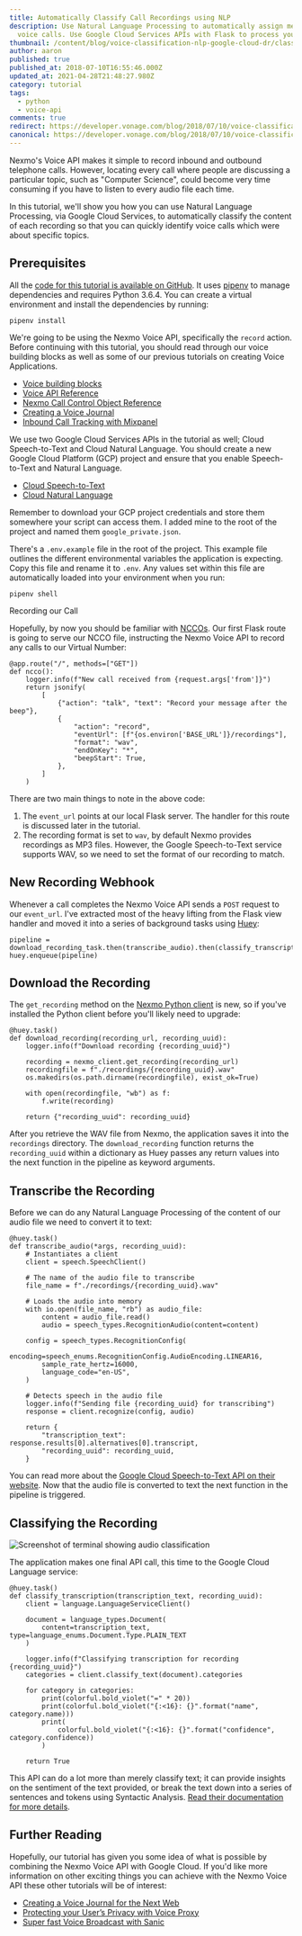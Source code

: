 ```yaml
---
title: Automatically Classify Call Recordings using NLP
description: Use Natural Language Processing to automatically assign meaning to
  voice calls. Use Google Cloud Services APIs with Flask to process your audio.
thumbnail: /content/blog/voice-classification-nlp-google-cloud-dr/classify-audio-nlp.png
author: aaron
published: true
published_at: 2018-07-10T16:55:46.000Z
updated_at: 2021-04-28T21:48:27.980Z
category: tutorial
tags:
  - python
  - voice-api
comments: true
redirect: https://developer.vonage.com/blog/2018/07/10/voice-classification-nlp-google-cloud-dr
canonical: https://developer.vonage.com/blog/2018/07/10/voice-classification-nlp-google-cloud-dr
---
```

Nexmo's Voice API makes it simple to record inbound and outbound telephone calls. However, locating every call where people are discussing a particular topic, such as "Computer Science", could become very time consuming if you have to listen to every audio file each time.

In this tutorial, we'll show you how you can use Natural Language Processing, via Google Cloud Services, to automatically classify the content of each recording so that you can quickly identify voice calls which were about specific topics.

## Prerequisites

All the [code for this tutorial is available on GitHub](https://github.com/nexmo-community/nexmo-voice-classification-GCPcloud). It uses [pipenv](http://pipenv.readthedocs.io/en/latest/) to manage dependencies and requires Python 3.6.4. You can create a virtual environment and install the dependencies by running:

```
pipenv install
```

We're going to be using the Nexmo Voice API, specifically the `record`  action. Before continuing with this tutorial, you should read through our voice building blocks as well as some of our previous tutorials on creating Voice Applications.

<sign-up number></sign-up> 

* [Voice building blocks](https://developer.nexmo.com/voice/voice-api/building-blocks/before-you-begin)
* [Voice API Reference](https://developer.nexmo.com/api/voice)
* [Nexmo Call Control Object Reference](https://developer.nexmo.com/voice/voice-api/ncco-reference)
* [Creating a Voice Journal](https://www.nexmo.com/blog/2018/06/19/next-web-voice-journal-python-vue-javascript-dr/)
* [Inbound Call Tracking with Mixpanel](https://www.nexmo.com/blog/2017/08/03/inbound-voice-call-campaign-tracking-dr/)

We use two Google Cloud Services APIs in the tutorial as well; Cloud Speech-to-Text and Cloud Natural Language. You should create a new Google Cloud Platform (GCP) project and ensure that you enable Speech-to-Text and Natural Language.

* [Cloud Speech-to-Text](https://cloud.google.com/speech-to-text/)
* [Cloud Natural Language](https://cloud.google.com/natural-language/)

Remember to download your GCP project credentials and store them somewhere your script can access them. I added mine to the root of the project and named them `google_private.json`.

There's a `.env.example` file in the root of the project. This example file outlines the different environmental variables the application is expecting. Copy this file and rename it to `.env`. Any values set within this file are automatically loaded into your environment when you run:

```
pipenv shell
```

Recording our Call

Hopefully, by now you should be familiar with [NCCOs](https://developer.nexmo.com/voice/voice-api/ncco-reference). Our first Flask route is going to serve our NCCO file, instructing the Nexmo Voice API to record any calls to our Virtual Number:

```
@app.route("/", methods=["GET"])
def ncco():
    logger.info(f"New call received from {request.args['from']}")
    return jsonify(
        [
            {"action": "talk", "text": "Record your message after the beep"},
            {
                "action": "record",
                "eventUrl": [f"{os.environ['BASE_URL']}/recordings"],
                "format": "wav",
                "endOnKey": "*",
                "beepStart": True,
            },
        ]
    )
```

There are two main things to note in the above code: 

1. The `event_url` points at our local Flask server. The handler for this route is discussed later in the tutorial.
2. The recording format is set to `wav`, by default Nexmo provides recordings as MP3 files. However, the Google Speech-to-Text service supports WAV, so we need to set the format of our recording to match.

## New Recording Webhook

Whenever a call completes the Nexmo Voice API sends a `POST` request to our `event_url`. I've extracted most of the heavy lifting from the Flask view handler and moved it into a series of background tasks using [Huey](https://github.com/coleifer/huey):

```
pipeline = download_recording_task.then(transcribe_audio).then(classify_transcription)
huey.enqueue(pipeline)
```

## Download the Recording

The `get_recording` method on the [Nexmo Python client](https://github.com/Nexmo/nexmo-python) is new, so if you've installed the Python client before you'll likely need to upgrade: 

```
@huey.task()
def download_recording(recording_url, recording_uuid):
    logger.info(f"Download recording {recording_uuid}")

    recording = nexmo_client.get_recording(recording_url)
    recordingfile = f"./recordings/{recording_uuid}.wav"
    os.makedirs(os.path.dirname(recordingfile), exist_ok=True)

    with open(recordingfile, "wb") as f:
        f.write(recording)

    return {"recording_uuid": recording_uuid}
```

After you retrieve the WAV file from Nexmo, the application saves it into the `recordings` directory. The `download_recording` function returns the `recording_uuid`  within a dictionary as Huey passes any return values into the next function in the pipeline as keyword arguments.

## Transcribe the Recording

Before we can do any Natural Language Processing of the content of our audio file we need to convert it to text: 

```
@huey.task()
def transcribe_audio(*args, recording_uuid):
    # Instantiates a client
    client = speech.SpeechClient()

    # The name of the audio file to transcribe
    file_name = f"./recordings/{recording_uuid}.wav"

    # Loads the audio into memory
    with io.open(file_name, "rb") as audio_file:
        content = audio_file.read()
        audio = speech_types.RecognitionAudio(content=content)

    config = speech_types.RecognitionConfig(
        encoding=speech_enums.RecognitionConfig.AudioEncoding.LINEAR16,
        sample_rate_hertz=16000,
        language_code="en-US",
    )

    # Detects speech in the audio file
    logger.info(f"Sending file {recording_uuid} for transcribing")
    response = client.recognize(config, audio)

    return {
        "transcription_text": response.results[0].alternatives[0].transcript,
        "recording_uuid": recording_uuid,
    }
```

You can read more about the [Google Cloud Speech-to-Text API on their website](https://cloud.google.com/speech-to-text/docs/). Now that the audio file is converted to text the next function in the pipeline is triggered.

## Classifying the Recording

![Screenshot of terminal showing audio classification](/content/blog/automatically-classify-your-call-recordings-using-natural-language-processing/codesnippet01.png "Screenshot of terminal showing audio classification")

The application makes one final API call, this time to the Google Cloud Language service:

```
@huey.task()
def classify_transcription(transcription_text, recording_uuid):
    client = language.LanguageServiceClient()

    document = language_types.Document(
        content=transcription_text, type=language_enums.Document.Type.PLAIN_TEXT
    )

    logger.info(f"Classifying transcription for recording {recording_uuid}")
    categories = client.classify_text(document).categories

    for category in categories:
        print(colorful.bold_violet("=" * 20))
        print(colorful.bold_violet("{:<16}: {}".format("name", category.name)))
        print(
            colorful.bold_violet("{:<16}: {}".format("confidence", category.confidence))
        )

    return True
```

This API can do a lot more than merely classify text; it can provide insights on the sentiment of the text provided, or break the text down into a series of sentences and tokens using Syntactic Analysis. [Read their documentation for more details](https://cloud.google.com/natural-language/docs/). 

## Further Reading

Hopefully, our tutorial has given you some idea of what is possible by combining the Nexmo Voice API with Google Cloud. If you'd like more information on other exciting things you can achieve with the Nexmo Voice API these other tutorials will be of interest:

* [Creating a Voice Journal for the Next Web](https://www.nexmo.com/blog/2018/06/19/next-web-voice-journal-python-vue-javascript-dr/)
* [Protecting your User’s Privacy with Voice Proxy](https://www.nexmo.com/blog/2018/05/22/voice-proxy-node-javascript-express-dr/)
* [Super fast Voice Broadcast with Sanic](https://www.nexmo.com/blog/2017/10/05/fast-voice-broadcast-python-dr/)